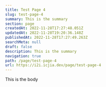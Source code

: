 ```yaml
---
title: Test Page 4
slug: test-page-4
summary: This is the summary
section: page
createdAt: 2022-11-28T17:27:48.051Z
updatedAt: 2022-11-28T19:20:36.148Z
publishedAt: 2022-11-28T17:27:49.263Z
searchMeta: null
draft: false
description: This is the summary
navigation: true
path: /page/test-page-4
url: https://i2i.icjia.dev/page/test-page-4
---
```


This is the body
